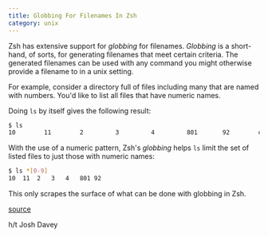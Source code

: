```yaml
---
title: Globbing For Filenames In Zsh
category: unix
---
```


Zsh has extensive support for _globbing_ for filenames. _Globbing_ is a
short-hand, of sorts, for generating filenames that meet certain criteria.
The generated filenames can be used with any command you might otherwise
provide a filename to in a unix setting.

For example, consider a directory full of files including many that are
named with numbers. You'd like to list all files that have numeric names.

Doing `ls` by itself gives the following result:

```bash
$ ls
10        11        2         3         4         801       92        code.rb   hello.txt
```

With the use of a numeric pattern, Zsh's _globbing_ helps `ls` limit the set
of listed files to just those with numeric names:

```bash
$ ls *[0-9]
10  11  2   3   4   801 92
```

This only scrapes the surface of what can be done with globbing in Zsh.

[source](http://zsh.sourceforge.net/Intro/intro_2.html)

h/t Josh Davey
